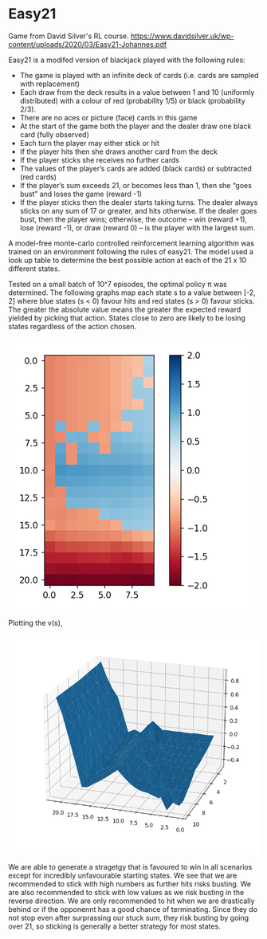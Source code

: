 # Easy21

Game from David Silver's RL course. https://www.davidsilver.uk/wp-content/uploads/2020/03/Easy21-Johannes.pdf

Easy21 is a modifed version of blackjack played with the following rules:

*  The game is played with an infinite deck of cards (i.e. cards are sampled
with replacement)
*  Each draw from the deck results in a value between 1 and 10 (uniformly
distributed) with a colour of red (probability 1/5) or black (probability
2/3).
*  There are no aces or picture (face) cards in this game
*  At the start of the game both the player and the dealer draw one black
card (fully observed)
*  Each turn the player may either stick or hit
* If the player hits then she draws another card from the deck
*  If the player sticks she receives no further cards
*  The values of the player’s cards are added (black cards) or subtracted (red
cards)
*  If the player’s sum exceeds 21, or becomes less than 1, then she “goes
bust” and loses the game (reward -1)
*  If the player sticks then the dealer starts taking turns. The dealer always
sticks on any sum of 17 or greater, and hits otherwise. If the dealer goes
bust, then the player wins; otherwise, the outcome – win (reward +1),
lose (reward -1), or draw (reward 0) – is the player with the largest sum.


A model-free monte-carlo controlled reinforcement learning algorithm was trained on an environment following the rules of easy21. The model used a look up table to determine the best possible action at each of the 21 x 10 different states.

Tested on a small batch of 10^7 episodes, the optimal policy π was determined. The following graphs map each state s to a value between [-2, 2] where blue states (s < 0) favour hits and red states (s > 0) favour sticks. The greater the absolute value means the greater the expected reward yielded by picking that action. States close to zero are likely to be losing states regardless of the action chosen.

![Alt text](image-1.png)

Plotting the v(s),

![Alt text](image-2.png)

We are able to generate a stragetgy that is favoured to win in all scenarios except for incredibly unfavourable starting states. We see that we are recommended to stick with high numbers as further hits risks busting. We are also recommended to stick with low values as we risk busting in the reverse direction. We are only recommended to hit when we are drastically behind or if the opponennt has a good chance of terminating. Since they do not stop even after surprassing our stuck sum, they risk busting by going over 21, so sticking is generally a better strategy for most states.

